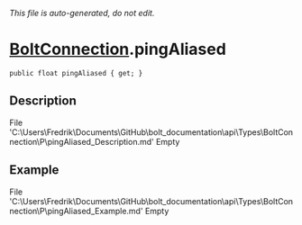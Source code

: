 *This file is auto-generated, do not edit.*

# [BoltConnection](Types/BoltConnection.md).pingAliased
`public float pingAliased { get; }`
## Description
File 'C:\Users\Fredrik\Documents\GitHub\bolt_documentation\api\Types\BoltConnection\P\pingAliased_Description.md' Empty
## Example
File 'C:\Users\Fredrik\Documents\GitHub\bolt_documentation\api\Types\BoltConnection\P\pingAliased_Example.md' Empty
